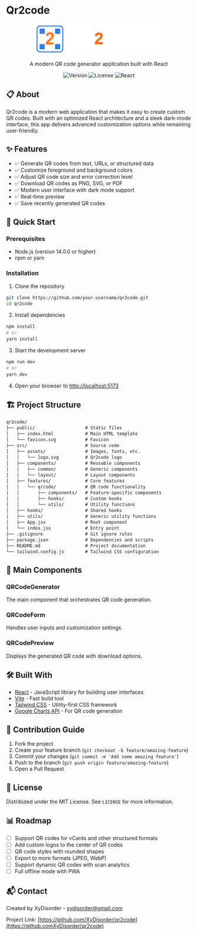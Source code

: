 # Qr2code

<p align="center">
  <img src="./src/assets/qr2code.svg" alt="Qr2code Logo" width="350">
</p>

<p align="center">
  A modern QR code generator application built with React
</p>

<p align="center">
  <img src="https://img.shields.io/badge/version-1.0.0-blue" alt="Version">
  <img src="https://img.shields.io/badge/license-MIT-green" alt="License">
  <img src="https://img.shields.io/badge/react-18.2.0-61DAFB" alt="React">
</p>

## 📋 About

Qr2code is a modern web application that makes it easy to create custom QR codes. Built with an optimized React architecture and a sleek dark-mode interface, this app delivers advanced customization options while remaining user-friendly.

## ✨ Features

- ✅ Generate QR codes from text, URLs, or structured data
- ✅ Customize foreground and background colors
- ✅ Adjust QR code size and error correction level
- ✅ Download QR codes as PNG, SVG, or PDF
- ✅ Modern user interface with dark mode support
- ✅ Real-time preview
- ✅ Save recently generated QR codes

## 🚀 Quick Start

### Prerequisites

- Node.js (version 14.0.0 or higher)
- npm or yarn

### Installation

1. Clone the repository
```bash
git clone https://github.com/your-username/qr2code.git
cd qr2code
```

2. Install dependencies
```bash
npm install
# or
yarn install
```

3. Start the development server
```bash
npm run dev
# or
yarn dev
```

4. Open your browser to [http://localhost:5173](http://localhost:5173)

## 🏗️ Project Structure

```
qr2code/
├── public/                   # Static files
│   ├── index.html            # Main HTML template
│   └── favicon.svg           # Favicon
├── src/                      # Source code
│   ├── assets/               # Images, fonts, etc.
│   │   └── logo.svg          # Qr2code logo
│   ├── components/           # Reusable components
│   │   ├── common/           # Generic components
│   │   └── layout/           # Layout components
│   ├── features/             # Core features
│   │   └── qrcode/           # QR code functionality
│   │       ├── components/   # Feature-specific components
│   │       ├── hooks/        # Custom hooks
│   │       └── utils/        # Utility functions
│   ├── hooks/                # Shared hooks
│   ├── utils/                # Generic utility functions
│   ├── App.jsx               # Root component
│   └── index.jsx             # Entry point
├── .gitignore                # Git ignore rules
├── package.json              # Dependencies and scripts
├── README.md                 # Project documentation
└── tailwind.config.js        # Tailwind CSS configuration
```

## 🧩 Main Components

### QRCodeGenerator

The main component that orchestrates QR code generation.

### QRCodeForm

Handles user inputs and customization settings.

### QRCodePreview

Displays the generated QR code with download options.

## 🛠️ Built With

- [React](https://reactjs.org/) - JavaScript library for building user interfaces
- [Vite](https://vitejs.dev/) - Fast build tool
- [Tailwind CSS](https://tailwindcss.com/) - Utility-first CSS framework
- [Google Charts API](https://developers.google.com/chart/infographics/docs/qr_codes) - For QR code generation

## 📝 Contribution Guide

1. Fork the project
2. Create your feature branch (`git checkout -b feature/amazing-feature`)
3. Commit your changes (`git commit -m 'Add some amazing feature'`)
4. Push to the branch (`git push origin feature/amazing-feature`)
5. Open a Pull Request

## 📄 License

Distributed under the MIT License. See `LICENSE` for more information.

## 📊 Roadmap

- [ ] Support QR codes for vCards and other structured formats
- [ ] Add custom logos to the center of QR codes
- [ ] QR code styles with rounded shapes
- [ ] Export to more formats (JPEG, WebP)
- [ ] Support dynamic QR codes with scan analytics
- [ ] Full offline mode with PWA

## 📬 Contact

Created by XyDisorder - xydisorder@gmail.com

Project Link: [https://github.com/XyDisorder/qr2code](https://github.comXyDisorder/qr2code)

